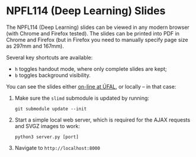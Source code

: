 # NPFL114 (Deep Learning) Slides

The NPFL114 (Deep Learning) slides can be viewed in any modern browser (with Chrome and Firefox tested). The slides can be printed into PDF in Chrome and Firefox (but in Firefox you need to manually specify page size as 297mm and 167mm).

Several key shortcuts are available:
- `h` toggles handout mode, where only complete slides are kept;
- `b` toggles background visibility.

You can see the slides either [on-line at ÚFAL](https://ufal.mff.cuni.cz/courses/npfl114), or locally – in that case:
1. Make sure the `slimd` submodule is updated by running:
   ```
   git submodule update --init
   ```
1. Start a simple local web server, which is required for the AJAX requests and SVGZ images to work:
   ```
   python3 server.py [port]
   ```
1. Navigate to `http://localhost:8000`
